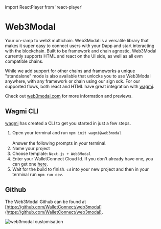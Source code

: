 import ReactPlayer from 'react-player'

# Web3Modal

Your on-ramp to web3 multichain. Web3Modal is a versatile library that makes it super easy to connect users with your Dapp and start interacting with the blockchain.
Built to be framework and chain agnostic, Web3Modal currently supports HTML and react on the UI side, as well as all evm compatible chains.

While we add support for other chains and frameworks a unique "standalone" mode is also available that unlocks you to use Web3Modal anywhere, with any framework or chain using our sign sdk.
For our supported flows, both react and HTML have great integration with [wagmi](https://wagmi.sh/).

Check out [web3modal.com](https://web3modal.com) for more information and previews.

## Wagmi CLI

[wagmi](https://wagmi.sh/cli/create-wagmi) has created a CLI to get you started in just a few steps.
1. Open your terminal and run `npm init wagmi@web3modal` <br></br>Answer the following prompts in your terminal.
2. Name your project
3. Choose template: `Next.js + Web3Modal`
4. Enter your WalletConnect Cloud Id. If you don't already have one, you can get one [here](https://cloud.walletconnect.com/sign-up).
5. Wait for the build to finish. `cd` into your new project and then in your terminal run `npm run dev`.

<ReactPlayer playing height="240px" loop url='./../../assets/wagmi.mp4' />

## Github

The Web3Modal Github can be found at [https://github.com/WalletConnect/web3modal](https://github.com/WalletConnect/web3modal).

![web3modal customisation](/assets/modal_preview.png)

